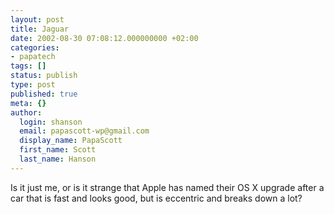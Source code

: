 ```yaml
---
layout: post
title: Jaguar
date: 2002-08-30 07:08:12.000000000 +02:00
categories:
- papatech
tags: []
status: publish
type: post
published: true
meta: {}
author:
  login: shanson
  email: papascott-wp@gmail.com
  display_name: PapaScott
  first_name: Scott
  last_name: Hanson
---
```

<p>Is it just me, or is it strange that Apple has named their OS X upgrade after a car that is fast and looks good, but is eccentric and breaks down a lot?</p>

